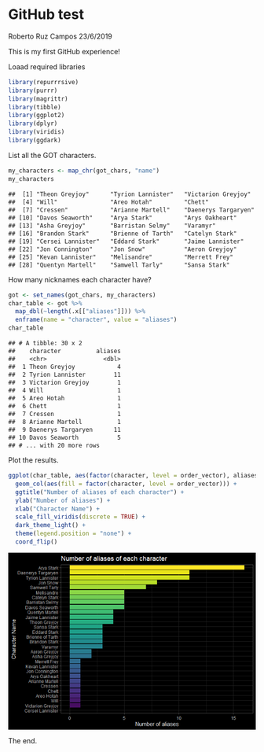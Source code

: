 GitHub test
================
Roberto Ruz Campos
23/6/2019

This is my first GitHub experience\!

Loaad required libraries

``` r
library(repurrrsive)
library(purrr)
library(magrittr)
library(tibble)
library(ggplot2)
library(dplyr)
library(viridis)
library(ggdark)
```

List all the GOT characters.

``` r
my_characters <- map_chr(got_chars, "name")
my_characters
```

    ##  [1] "Theon Greyjoy"      "Tyrion Lannister"   "Victarion Greyjoy" 
    ##  [4] "Will"               "Areo Hotah"         "Chett"             
    ##  [7] "Cressen"            "Arianne Martell"    "Daenerys Targaryen"
    ## [10] "Davos Seaworth"     "Arya Stark"         "Arys Oakheart"     
    ## [13] "Asha Greyjoy"       "Barristan Selmy"    "Varamyr"           
    ## [16] "Brandon Stark"      "Brienne of Tarth"   "Catelyn Stark"     
    ## [19] "Cersei Lannister"   "Eddard Stark"       "Jaime Lannister"   
    ## [22] "Jon Connington"     "Jon Snow"           "Aeron Greyjoy"     
    ## [25] "Kevan Lannister"    "Melisandre"         "Merrett Frey"      
    ## [28] "Quentyn Martell"    "Samwell Tarly"      "Sansa Stark"

How many nicknames each character have?

``` r
got <- set_names(got_chars, my_characters)
char_table <- got %>% 
  map_dbl(~length(.x[["aliases"]])) %>% 
  enframe(name = "character", value = "aliases")
char_table
```

    ## # A tibble: 30 x 2
    ##    character          aliases
    ##    <chr>                <dbl>
    ##  1 Theon Greyjoy            4
    ##  2 Tyrion Lannister        11
    ##  3 Victarion Greyjoy        1
    ##  4 Will                     1
    ##  5 Areo Hotah               1
    ##  6 Chett                    1
    ##  7 Cressen                  1
    ##  8 Arianne Martell          1
    ##  9 Daenerys Targaryen      11
    ## 10 Davos Seaworth           5
    ## # ... with 20 more rows

Plot the results.

``` r
ggplot(char_table, aes(factor(character, level = order_vector), aliases)) +
  geom_col(aes(fill = factor(character, level = order_vector))) +
  ggtitle("Number of aliases of each character") +
  ylab("Number of aliases") + 
  xlab("Character Name") +
  scale_fill_viridis(discrete = TRUE) +
  dark_theme_light() +
  theme(legend.position = "none") +
  coord_flip()
```

<img src="github_test_files/figure-gfm/Bar Chart-1.png" style="display: block; margin: auto;" />

The end.
